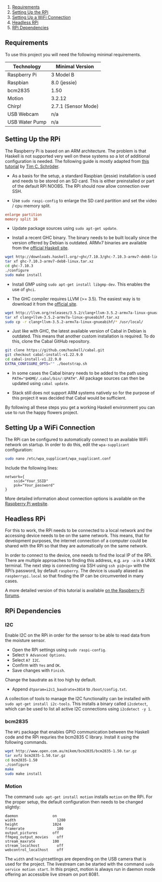 1. [Requirements](#requirements)
2. [Setting Up the RPi](#setting-up-the-rpi)
3. [Setting Up a WiFi Connection](#setting-up-a-wifi-connection)
4. [Headless RPi](#headless-rpi)
5. [RPi Dependencies](#rpi-dependencies)

## Requirements

To use this project you will need the following minimal requirements.

| Technology     | Minimal Version     |
| -------------- | ------------------- |
| Raspberry Pi   | 3 Model B           |
| Raspbian       | 8.0 (jessie)        |
| bcm2835        | 1.50                |
| Motion         | 3.2.12              |
| Chirp!         | 2.7.1 (Sensor Mode) |
| USB Webcam     | n/a                 |
| USB Water Pump | n/a                 |

## Setting Up the RPi

The Raspberry Pi is based on an ARM architecture. The problem is that Haskell is not supported very well on these systems so a lot of additional configuration is needed. The following guide is mostly adapted from [this tutorial](https://github.com/blitzcode/hue-dashboard#raspberry-pi) by [Tim C. Schröder](https://github.com/blitzcode).

- As a basis for the setup, a standard Raspbian (jessie) installation is used and needs to be stored on an SD card. This is either preinstalled or part of the default RPi NOOBS. The RPi should now allow connection over SSH.

- Use `sudo raspi-config` to enlarge the SD card partition and set the video / cpu memory split.

```ini
enlarge partition
memory split 16
```

- Update package sources using `sudo apt-get update`.

- Install a recent GHC binary. The binary needs to be built locally since the version offered by Debian is outdated. ARMv7 binaries are available from the [official Haskell site](https://goo.gl/4g1Ck1).

```bash
wget http://downloads.haskell.org/~ghc/7.10.3/ghc-7.10.3-armv7-deb8-linux.tar.xz
tar xf ghc-7.10.3-armv7-deb8-linux.tar.xz
cd ghc-7.10.3
./configure
sudo make install
```

- Install GMP using `sudo apt-get install libgmp-dev`. This enables the use of `ghci`.

- The GHC compiler requires LLVM (>= 3.5). The easiest way is to download it from the [official site](https://goo.gl/VZj7b3).

```bash
wget http://llvm.org/releases/3.5.2/clang+llvm-3.5.2-armv7a-linux-gnueabihf.tar.xz
tar xf clang+llvm-3.5.2-armv7a-linux-gnueabihf.tar.xz
sudo cp -r clang+llvm-3.5.2-armv7a-linux-gnueabihf/* /usr/local/
```

- Just like with GHC, the latest available version of Cabal in Debian is outdated. This means that another custom installation is required. To do this, clone the Cabal GitHub repository.

```bash
git clone https://github.com/haskell/cabal.git
git checkout cabal-install-v1.22.9.0
cd cabal-install-v1.22.9.0
EXTRA_CONFIGURE_OPTS="" ./bootstrap.sh
```

- In some cases the Cabal binary needs to be added to the path using `PATH="$HOME/.cabal/bin/:$PATH"`. All package sources can then be updated using `cabal update`.

- Stack still does not support ARM systems natively so for the purpose of this project it was decided that Cabal would be sufficient.

By following all these steps you get a working Haskell environment you can use to run the happy flowers project.

## Setting Up a WiFi Connection

The RPi can be configured to automatically connect to an available WiFi network on startup. In order to do this, edit the `wpa-supplicant` configuration:

```bash
sudo nano /etc/wpa_supplicant/wpa_supplicant.conf
```

Include the following lines:

```
network={
    ssid="Your_SSID"
    psk="Your_password"
}
```

More detailed information about connection options is available on the [Raspberry Pi website](https://www.raspberrypi.org/documentation/configuration/wireless/wireless-cli.md).

## Headless RPi

For this to work, the RPi needs to be connected to a local network and the accessing device needs to be on the same network. This means, that for development purposes, the internet connection of a computer could be shared with the RPi so that they are automatically on the same network.

In order to connect to the device, one needs to find the local IP of the RPi. There are multiple approaches to finding this address, e.g. `arp -a` in a UNIX terminal. The next step is connecting via SSH using `ssh pi@<ip>` with the RPi’s password, by default `raspberry`. The device is usually aliased as `raspberrypi.local` so that finding the IP can be circumvented in many cases.

A more detailed version of this tutorial is available [on the Raspberry Pi forums](https://www.raspberrypi.org/forums/viewtopic.php?t=74176).

## RPi Dependencies

### I2C

Enable I2C on the RPi in order for the sensor to be able to read data from the moisture sensor.

- Open the RPi settings using `sudo raspi-config`.
- Select `9 Advanced Options`.
- Select `A7 I2C`.
- Confirm with `Yes` and `OK`.
- Save changes with `Finish`.

Change the baudrate as it too high by default.

- Append `dtparam=i2c1_baudrate=3814` to `/boot/config.txt`.

A collection of tools to manage the I2C functionality can be installed with `sudo apt-get install i2c-tools`. This installs a binary called `i2cdetect`, which can be used to list all active I2C connections using `i2cdetect -y 1`.

### bcm2835

The `HPi` package that enables GPIO communication between the Haskell code and the RPi requries the bcm2835 C library. Install it using the following commands.

```bash
wget http://www.open.com.au/mikem/bcm2835/bcm2835-1.50.tar.gz
tar xvfz bcm2835-1.50.tar.gz
cd bcm2835-1.50
./configure
make
sudo make install
```

### Motion

The command `sudo apt-get install motion` installs `motion` on the RPi.  For the proper setup, the default configuration then needs to be changed slightly:

```
daemon 	              on
width	                1280
height	              1024
framerate	            100
output_pictures	      off
ffmpeg_output_movies	off
stream_maxrate	      100
stream_localhost	    off
webcontrol_localhost	off
```

The `width` and `height`settings are depending on the USB camera that is used for the project. The livestream can be started with the command `sudo service motion start`. In this project, motion is always run in daemon mode offering an accessible live stream on port 8081.
